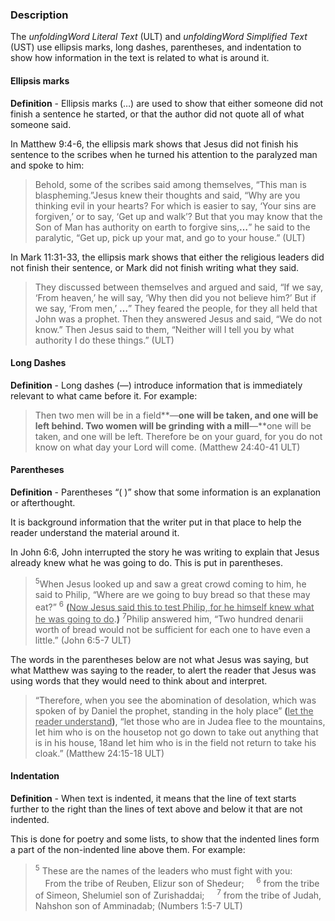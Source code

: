 

### Description

The *unfoldingWord Literal Text* (ULT) and *unfoldingWord Simplified Text* (UST) use ellipsis marks, long dashes, parentheses, and indentation to show how information in the text is related to what is around it.

#### Ellipsis marks

**Definition** - Ellipsis marks (…) are used to show that either someone did not finish a sentence he started, or that the author did not quote all of what someone said.

In Matthew 9:4-6, the ellipsis mark shows that Jesus did not finish his sentence to the scribes when he turned his attention to the paralyzed man and spoke to him:

>Behold, some of the scribes said among themselves, “This man is blaspheming.”Jesus knew their thoughts and said, “Why are you thinking evil in your hearts? For which is easier to say, ‘Your sins are forgiven,’ or to say, ‘Get up and walk’? But that you may know that the Son of Man has authority on earth to forgive sins,**…**” he said to the paralytic, “Get up, pick up your mat, and go to your house.” (ULT)

In Mark 11:31-33, the ellipsis mark shows that either the religious leaders did not finish their sentence, or Mark did not finish writing what they said.

>They discussed between themselves and argued and said, “If we say, ‘From heaven,’ he will say, ‘Why then did you not believe him?’ But if we say, ‘From men,’ **…**” They feared the people, for they all held that John was a prophet. Then they answered Jesus and said, “We do not know.” Then Jesus said to them, “Neither will I tell you by what authority I do these things.” (ULT)


#### Long Dashes

**Definition** - Long dashes (—) introduce information that is immediately relevant to what came before it. For example:

>Then two men will be in a field**—**one will be taken, and one will be left behind. Two women will be grinding with a mill**—**one will be taken, and one will be left. Therefore be on your guard, for you do not know on what day your Lord will come. (Matthew 24:40-41 ULT)

#### Parentheses

**Definition** - Parentheses “( )”  show that some information is an explanation or afterthought.

It is background information that the writer put in that place to help the reader understand the material around it.

In John 6:6, John interrupted the story he was writing to explain that Jesus already knew what he was going to do. This is put in parentheses.

><sup>5</sup>When Jesus looked up and saw a great crowd coming to him, he said to Philip, “Where are we going to buy bread so that these may eat?” <sup>6</sup> **(**<u>Now Jesus said this to test Philip, for he himself knew what he was going to do</u>.**)** <sup>7</sup>Philip answered him, “Two hundred denarii worth of bread would not be sufficient for each one to have even a little.” (John 6:5-7 ULT)

The words in the parentheses below are not what Jesus was saying, but what Matthew was saying to the reader, to alert the reader that Jesus was using words that they would need to think about and interpret.

>“Therefore, when you see the abomination of desolation, which was spoken of by Daniel the prophet, standing in the holy place” **(**<u>let the reader understand</u>**)**, “let those who are in Judea flee to the mountains, let him who is on the housetop not go down to take out anything that is in his house, 18and let him who is in the field not return to take his cloak.”  (Matthew 24:15-18 ULT)

#### Indentation

**Definition** - When text is indented, it means that the line of text starts further to the right than the lines of text above and below it that are not indented.

This is done for poetry and some lists, to show that the indented lines form a part of the non-indented line above them. For example:

><sup>5</sup> These are the names of the leaders who must fight with you:
>&nbsp;&nbsp;&nbsp;&nbsp;From the tribe of Reuben, Elizur son of Shedeur;
>&nbsp;&nbsp;&nbsp;&nbsp;<sup>6</sup> from the tribe of Simeon, Shelumiel son of Zurishaddai;
>&nbsp;&nbsp;&nbsp;&nbsp;<sup>7</sup> from the tribe of Judah, Nahshon son of Amminadab; (Numbers 1:5-7 ULT)
